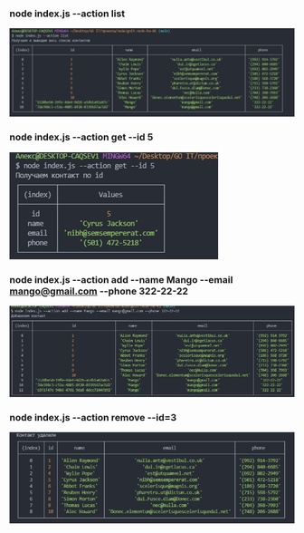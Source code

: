 

### node index.js --action list


![Task](./img/1.png)

### node index.js --action get --id 5

![Task](./img/2.png)

### node index.js --action add --name Mango --email mango@gmail.com --phone 322-22-22

![Task](./img/3.png)

### node index.js --action remove --id=3

![Task](./img/4.png)